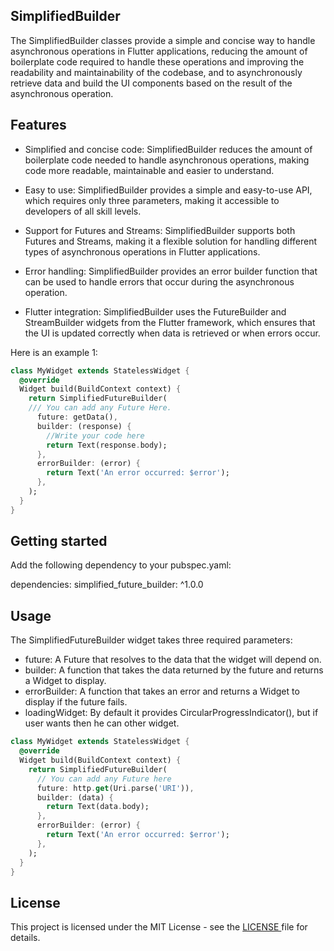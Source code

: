 <!--
This README describes the package. If you publish this package to pub.dev,
this README's contents appear on the landing page for your package.

For information about how to write a good package README, see the guide for
[writing package pages](https://dart.dev/guides/libraries/writing-package-pages).

For general information about developing packages, see the Dart guide for
[creating packages](https://dart.dev/guides/libraries/create-library-packages)
and the Flutter guide for
[developing packages and plugins](https://flutter.dev/developing-packages).
-->

## SimplifiedBuilder

The SimplifiedBuilder classes provide a simple and concise way to handle asynchronous operations in Flutter applications, reducing the amount of boilerplate code required to handle these operations and improving the readability and maintainability of the codebase, and to asynchronously retrieve data and build the UI components based on the result of the asynchronous operation.

## Features

- Simplified and concise code: SimplifiedBuilder reduces the amount of boilerplate code needed to handle asynchronous operations, making code more readable, maintainable and easier to understand.

- Easy to use: SimplifiedBuilder provides a simple and easy-to-use API, which requires only three parameters, making it accessible to developers of all skill levels.

- Support for Futures and Streams: SimplifiedBuilder supports both Futures and Streams, making it a flexible solution for handling different types of asynchronous operations in Flutter applications.

- Error handling: SimplifiedBuilder provides an error builder function that can be used to handle errors that occur during the asynchronous operation.

- Flutter integration: SimplifiedBuilder uses the FutureBuilder and StreamBuilder widgets from the Flutter framework, which ensures that the UI is updated correctly when data is retrieved or when errors occur.

Here is an example 1:
```dart
class MyWidget extends StatelessWidget {
  @override
  Widget build(BuildContext context) {
    return SimplifiedFutureBuilder(
    /// You can add any Future Here.
      future: getData(),
      builder: (response) {
        //Write your code here
        return Text(response.body);
      },
      errorBuilder: (error) {
        return Text('An error occurred: $error');
      },
    );
  }
}

```


## Getting started

Add the following dependency to your pubspec.yaml:

dependencies:
  simplified_future_builder: ^1.0.0

## Usage

The SimplifiedFutureBuilder widget takes three required parameters:

- future: A Future that resolves to the data that the widget will depend on.
- builder: A function that takes the data returned by the future and returns a Widget to display.
- errorBuilder: A function that takes an error and returns a Widget to display if the future fails.
- loadingWidget: By default it provides CircularProgressIndicator(), but if user wants then he can other widget.

```dart
class MyWidget extends StatelessWidget {
  @override
  Widget build(BuildContext context) {
    return SimplifiedFutureBuilder(
      // You can add any Future here 
      future: http.get(Uri.parse('URI')),
      builder: (data) {
        return Text(data.body);
      },
      errorBuilder: (error) {
        return Text('An error occurred: $error');
      },
    );
  }
}

```

## License

This project is licensed under the MIT License - see the <a href="https://github.com/suhailthakrani/simplified_builder/blob/master/LICENSE" target="_blank"> LICENSE </a> file for details.

